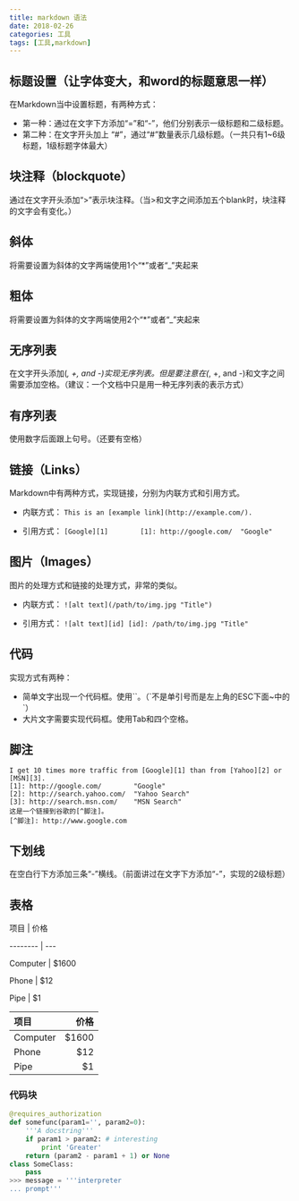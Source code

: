 ```yaml
---
title: markdown 语法
date: 2018-02-26
categories: 工具
tags: [工具,markdown]
---
```

## 标题设置（让字体变大，和word的标题意思一样）
在Markdown当中设置标题，有两种方式：
- 第一种：通过在文字下方添加“=”和“-”，他们分别表示一级标题和二级标题。
- 第二种：在文字开头加上 “#”，通过“#”数量表示几级标题。（一共只有1~6级标题，1级标题字体最大）

## 块注释（blockquote）
通过在文字开头添加“>”表示块注释。（当>和文字之间添加五个blank时，块注释的文字会有变化。）

## 斜体
将需要设置为斜体的文字两端使用1个“*”或者“_”夹起来

## 粗体
将需要设置为斜体的文字两端使用2个“*”或者“_”夹起来

## 无序列表
在文字开头添加(*, +, and -)实现无序列表。但是要注意在(*, +, and -)和文字之间需要添加空格。（建议：一个文档中只是用一种无序列表的表示方式）

## 有序列表
使用数字后面跟上句号。（还要有空格）

## 链接（Links）  
Markdown中有两种方式，实现链接，分别为内联方式和引用方式。

- 内联方式：
`This is an [example link](http://example.com/).`

- 引用方式：
`[Google][1]       
 [1]: http://google.com/  "Google" `

##  图片（Images）
图片的处理方式和链接的处理方式，非常的类似。

- 内联方式：
`![alt text](/path/to/img.jpg "Title")`

- 引用方式：
`![alt text][id] [id]: /path/to/img.jpg "Title"`

## 代码
实现方式有两种：
- 简单文字出现一个代码框。使用\`\`。（\`不是单引号而是左上角的ESC下面~中的`）
- 大片文字需要实现代码框。使用Tab和四个空格。

## 脚注

```
I get 10 times more traffic from [Google][1] than from [Yahoo][2] or [MSN][3]. 
[1]: http://google.com/        "Google" 
[2]: http://search.yahoo.com/  "Yahoo Search" 
[3]: http://search.msn.com/    "MSN Search"
这是一个链接到谷歌的[^脚注]。
[^脚注]: http://www.google.com
```

## 下划线
在空白行下方添加三条“-”横线。（前面讲过在文字下方添加“-”，实现的2级标题）

## 表格
项目     | 价格  

-------- | --- 

Computer | $1600  

Phone    | $12  

Pipe     | $1  


项目     | 价格
:-------- | ---:
Computer | $1600
Phone    | $12
Pipe     | $1


### 代码块
``` python
@requires_authorization
def somefunc(param1='', param2=0):
    '''A docstring'''
    if param1 > param2: # interesting
        print 'Greater'
    return (param2 - param1 + 1) or None
class SomeClass:
    pass
>>> message = '''interpreter
... prompt'''
```




  
